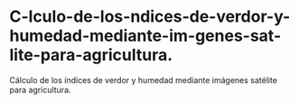 # C-lculo-de-los-ndices-de-verdor-y-humedad-mediante-im-genes-sat-lite-para-agricultura.
Cálculo de los índices de verdor y humedad mediante imágenes satélite para agricultura.
